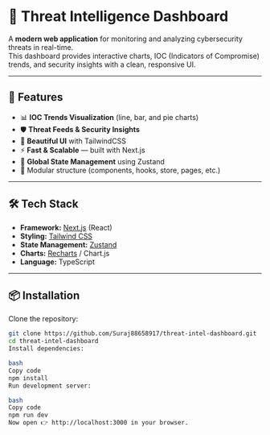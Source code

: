 # 🔐 Threat Intelligence Dashboard  

A **modern web application** for monitoring and analyzing cybersecurity threats in real-time.  
This dashboard provides interactive charts, IOC (Indicators of Compromise) trends, and security insights with a clean, responsive UI.  

---

## 🚀 Features  
- 📊 **IOC Trends Visualization** (line, bar, and pie charts)  
- 🛡️ **Threat Feeds & Security Insights**  
- 🎨 **Beautiful UI** with TailwindCSS  
- ⚡ **Fast & Scalable** — built with Next.js  
- 🔄 **Global State Management** using Zustand  
- 📂 Modular structure (components, hooks, store, pages, etc.)  

---

## 🛠️ Tech Stack  
- **Framework:** [Next.js](https://nextjs.org/) (React)  
- **Styling:** [Tailwind CSS](https://tailwindcss.com/)  
- **State Management:** [Zustand](https://github.com/pmndrs/zustand)  
- **Charts:** [Recharts](https://recharts.org/) / Chart.js  
- **Language:** TypeScript  

---

## 📦 Installation  

Clone the repository:  
```bash
git clone https://github.com/Suraj88658917/threat-intel-dashboard.git
cd threat-intel-dashboard
Install dependencies:

bash
Copy code
npm install
Run development server:

bash
Copy code
npm run dev
Now open 👉 http://localhost:3000 in your browser.

